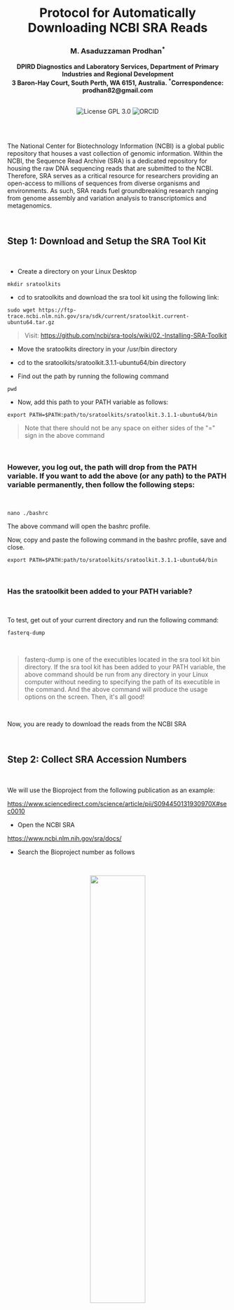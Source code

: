 <h1 align="center">Protocol for Automatically Downloading NCBI SRA Reads</h1>


<h3 align="center">M. Asaduzzaman Prodhan<sup>*</sup></h3>


<div align="center"><b> DPIRD Diagnostics and Laboratory Services, Department of Primary Industries and Regional Development </b></div>


<div align="center"><b> 3 Baron-Hay Court, South Perth, WA  6151, Australia. <sup>*</sup>Correspondence: prodhan82@gmail.com </b></div>


<br />


<p align="center">
  <a href="https://github.com/asadprodhan/How-to-automatically-download-reads-from-the-NCBI-SRA/tree/main#GPL-3.0-1-ov-file"><img src="https://img.shields.io/badge/License-GPL%203.0-yellow.svg" alt="License GPL 3.0" style="display: inline-block;"></a>
  <a href="https://orcid.org/0000-0002-1320-3486"><img src="https://img.shields.io/badge/ORCID-green?style=flat-square&logo=ORCID&logoColor=white" alt="ORCID" style="display: inline-block;"></a>
</p>


<br />


<br />


The National Center for Biotechnology Information (NCBI) is a global public repository that houses a vast collection of genomic information. Within the NCBI, the Sequence Read Archive (SRA) is a dedicated repository for housing the raw DNA sequencing reads that are submitted to the NCBI. Therefore, SRA serves as a critical resource for researchers providing an open-access to millions of sequences from diverse organisms and environments. As such, SRA reads fuel groundbreaking research ranging from genome assembly and variation analysis to transcriptomics and metagenomics.


<br />


## **Step 1: Download and Setup the SRA Tool Kit**


<br />


- Create a directory on your Linux Desktop


```
mkdir sratoolkits
```


- cd to sratoolkits and download the sra tool kit using the following link:


```
sudo wget https://ftp-trace.ncbi.nlm.nih.gov/sra/sdk/current/sratoolkit.current-ubuntu64.tar.gz
```


> Visit: https://github.com/ncbi/sra-tools/wiki/02.-Installing-SRA-Toolkit


- Move the sratoolkits directory in your /usr/bin directory


- cd to the sratoolkits/sratoolkit.3.1.1-ubuntu64/bin directory


- Find out the path by running the following command


```
pwd
```


- Now, add this path to your PATH variable as follows:


```
export PATH=$PATH:path/to/sratoolkits/sratoolkit.3.1.1-ubuntu64/bin
```


> Note that there should not be any space on either sides of the "=" sign in the above command


<br />


### **However, you log out, the path will drop from the PATH variable. If you want to add the above (or any path) to the PATH variable permanently, then follow the following steps:**


<br />


```
nano ./bashrc
```

The above command will open the bashrc profile.


Now, copy and paste the following command in the bashrc profile, save and close.

 
```
export PATH=$PATH:path/to/sratoolkits/sratoolkit.3.1.1-ubuntu64/bin
```


<br />


### **Has the sratoolkit been added to your PATH variable?**


<br />


To test, get out of your current directory and run the following command:


```
fasterq-dump
```


<br />


> fasterq-dump is one of the executibles located in the sra tool kit bin directory. If the sra tool kit has been added to your PATH variable, the above command should be run from any directory in your Linux computer without needing to specifying the path of its executible in the command. And the above command will produce the usage options on the screen. Then, it's all good!


<br />


Now, you are ready to download the reads from the NCBI SRA


<br />


## **Step 2: Collect SRA Accession Numbers**


<br />


We will use the Bioproject from the following publication as an example:

https://www.sciencedirect.com/science/article/pii/S094450131930970X#sec0010


- Open the NCBI SRA


https://www.ncbi.nlm.nih.gov/sra/docs/


- Search the Bioproject number as follows



<br />


<p align="center">
  <img 
    src="https://github.com/asadprodhan/How-to-automatically-download-reads-from-the-NCBI-SRA/blob/main/1.PNG"
 align="center" width=50% height=50% >   
</p>
<p align = center>
Figure 1: NCBI SRA Search Box.
</p>

<br />


- Scroll down to the bottom of the page and select "Run Selector" and press Go. See the screenshot below


<br />


<p align="center">
  <img 
    src="https://github.com/asadprodhan/How-to-automatically-download-reads-from-the-NCBI-SRA/blob/main/2.PNG"
 align="center" width=50% height=50% >   
</p>
<p align = center>
Figure 2: NCBI SRA Run Selector.
</p>

<br />


- Click on the Accession List and Metadata as marked on the following screenshot


<br />


<p align="center">
  <img 
    src="https://github.com/asadprodhan/How-to-automatically-download-reads-from-the-NCBI-SRA/blob/main/3.1.png"
 align="center" width=50% height=50% >   
</p>
<p align = center>
Figure 3: NCBI SRA Accesssion List and Metadata.
</p>

<br />



- The Accession List will look like this



<br />


<p align="center">
  <img 
    src="https://github.com/asadprodhan/How-to-automatically-download-reads-from-the-NCBI-SRA/blob/main/4.PNG"
 align="center" width=50% height=50% >   
</p>
<p align = center>
Figure 4: NCBI SRA Accesssion List.
</p>

<br />



- The Metadata will look like this



<br />


<p align="center">
  <img 
    src="https://github.com/asadprodhan/How-to-automatically-download-reads-from-the-NCBI-SRA/blob/main/5.PNG"
 align="center" width=100% height=100% >   
</p>
<p align = center>
Figure 5: NCBI SRA Metadata.
</p>

<br />


<br />

 

## **Step 3: Download Reads**


<br />


- There are two steps to download the reads


    - The first step will download the reads in SRA format using a command called prefetch


    - The second step will convert the SRA format into fastq using a command called fasterq-dump
 

 <br />

 
### **The following script has combined both commands in a single script to automate downloading reads from a list of accessions**


 <br />
 

```
#!/bin/bash

# Description: This script automatically downloads NCBI SRA reads
# Author: Asad Prodhan PhD
# Email: prodhan82@gmail.com
# Date: 2024-07-01
# Version: 1.0


# File containing the list of SRA accession numbers
SRA_LIST="SRR_Acc_List.txt"

# Loop through each accession number in the list
while IFS= read -r accession; do
    echo "Processing $accession"
    prefetch.3.1.1 $accession && fasterq-dump.3.1.1 $accession --outdir reads
done < "$SRA_LIST"

# The end
```


<br />


> Note that the older versions of prefetch cannot locate the reads in the NCBI SRA. You need to use the latest version.


<br />



[1] Download the script [here](https://github.com/asadprodhan/How-to-automatically-download-reads-from-the-NCBI-SRA/blob/main/prefetch_fasterq-dump.sh) and save as prefetch_fasterq-dump.sh 


<br />


[2] Put the above script and your Accession List in the same directory


<br />


[3] Run the following command to confirm that both documents are in unix format


<br />


```
dos2unix *
```


<br />


[4] Run the following command to confirm that you have execution permission


<br />


```
chmod +x *
```


<br />


[5] Now, run the script as follows


<br />


```
./prefetch_fasterq-dump.sh
```


<br />


### **The reads will be automatically downloaded and saved in the reads directory**


<br />


<p align="center">
  <img 
    src="https://github.com/asadprodhan/How-to-automatically-download-reads-from-the-NCBI-SRA/blob/main/6.PNG"
 align="center" width=100% height=100% >   
</p>
<p align = center>
Figure 6: Automatic NCBI SRA Read Download.
</p>

<br />


<br />


## **POTENTIAL ERRORS**


<br />


- If you get an error that the SRR_Acc_List.txt is a non-kart file, then change the file extension from txt to kart 


<br />


```
mv SRR_Acc_List.txt SRR_Acc_List.kart 
```


And run the script again


```
./prefetch_fasterq-dump.sh
```


<br />


- If you get the following error, then it suggests that you might need to use the latest version of prefetch and fasterq-dump. You specify the versions as prefetch3.1.1 or so on. See the above script.


<br />


<p align="center">
  <img 
    src="https://github.com/asadprodhan/How-to-automatically-download-reads-from-the-NCBI-SRA/blob/main/7.PNG"
 align="center" width=100% height=100% >   
</p>
<p align = center>
Figure 7: Version Conflict.
</p>

<br />

<br />


### **The end**
